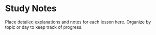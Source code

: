 # Study Notes

Place detailed explanations and notes for each lesson here. Organize by topic or day to keep track of progress.
